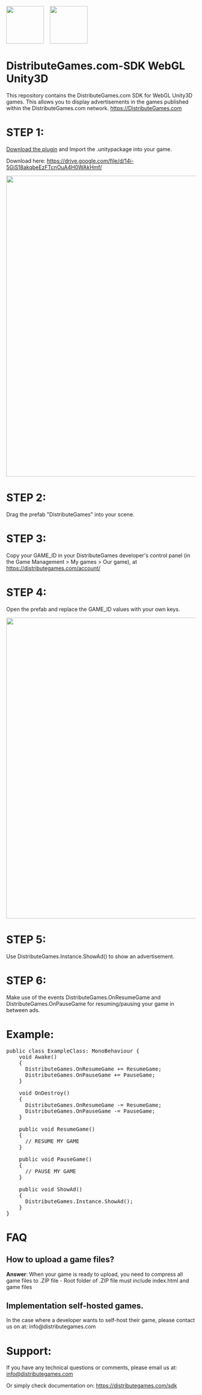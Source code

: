<img src="https://avatars2.githubusercontent.com/u/48458546?s=460&v=4" width="100" alt="" data-canonical-src="https://avatars2.githubusercontent.com/u/48458546?s=460&v=4g">  &nbsp;&nbsp;
<img src="https://distributegames.com/images/unity3d-logo.png" width="100" alt="" data-canonical-src="https://distributegames.com/images/unity3d-logo.png">


# DistributeGames.com-SDK WebGL Unity3D
This repository contains the DistributeGames.com SDK for WebGL Unity3D games. This allows you to display advertisements in the games published within the DistributeGames.com network. https://DistributeGames.com

# STEP 1:
<p><a href="https://drive.google.com/file/d/1MGHAdbfih_l7J0UbAzm_zt2rEW8yq3M-/">Download the plugin</a> and Import the .unitypackage into your game. </p>
<p>Download here: <a href="https://drive.google.com/file/d/1MGHAdbfih_l7J0UbAzm_zt2rEW8yq3M-/">https://drive.google.com/file/d/14i-5GiS18akqbeEzFTcnOuA4H0WAkHmf/</a></p>

<p><img src="https://distributegames.com/images/unity/unity_2.png"  width="800" alt=""></p>

# STEP 2:
Drag the prefab "DistributeGames" into your scene. 

# STEP 3:
Copy your GAME_ID in your DistributeGames developer's control panel (in the Game Management > My games > Our game), at https://distributegames.com/account/

# STEP 4:
Open the prefab and replace the GAME_ID values with your own keys. 
<p><img src="https://distributegames.com/images/unity/unity_1.png"  width="800" alt=""></p>

# STEP 5:
Use DistributeGames.Instance.ShowAd() to show an advertisement. 

# STEP 6:
Make use of the events DistributeGames.OnResumeGame and DistributeGames.OnPauseGame for resuming/pausing your game in between ads.

# Example:
<pre>public class ExampleClass: MonoBehaviour {
	void Awake()
	{
	  DistributeGames.OnResumeGame += ResumeGame;
	  DistributeGames.OnPauseGame += PauseGame;
	}
	
	void OnDestroy()
	{
	  DistributeGames.OnResumeGame -= ResumeGame;
	  DistributeGames.OnPauseGame -= PauseGame;
	}

	public void ResumeGame()
	{
	  // RESUME MY GAME
	}

	public void PauseGame()
	{
	  // PAUSE MY GAME
	}

	public void ShowAd()
	{
	  DistributeGames.Instance.ShowAd();	
	}
}</pre>

# FAQ
<h2>How to upload a game files?</h2>
<p><b>Answer</b>: When your game is ready to upload, you need to compress all game files to .ZIP file - Root folder of .ZIP file must include index.html and game files</p>
<h2><b>Implementation self-hosted games.</b></h2>
<p>In the case where a developer wants to self-host their game, please contact us on at: info@distributegames.com</p>

# Support:
If you have any technical questions or comments, please email us at:
info@distributegames.com

Or simply check documentation on:
https://distributegames.com/sdk
